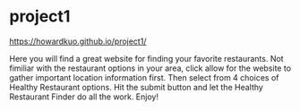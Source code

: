 # project1

https://howardkuo.github.io/project1/

Here you will find a great website for finding your favorite restaurants.   Not fimiliar with the restaurant options in your area, click allow for the website to gather important location information first. Then select from 4 choices of Healthy Restaurant options.   Hit the submit button and let the Healthy Restaurant Finder do all the work.  Enjoy!
